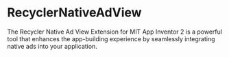 # RecyclerNativeAdView
The Recycler Native Ad View Extension for MIT App Inventor 2 is a powerful tool that enhances the app-building experience by seamlessly integrating native ads into your application.
